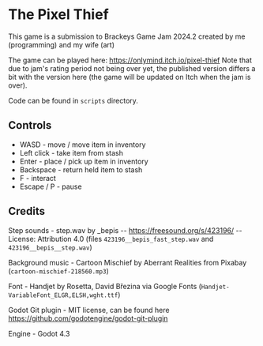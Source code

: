 # The Pixel Thief
This game is a submission to Brackeys Game Jam 2024.2 created by me (programming) and my wife (art)

The game can be played here: https://onlymind.itch.io/pixel-thief
Note that due to jam's rating period not being over yet, the published version differs a bit with the version here (the game will be updated on Itch when the jam is over).

Code can be found in `scripts` directory.

## Controls

- WASD - move / move item in inventory
- Left click - take item from stash
- Enter - place / pick up item in inventory
- Backspace - return held item to stash
- F - interact
- Escape / P - pause

## Credits

Step sounds - step.wav by _bepis -- https://freesound.org/s/423196/ -- License: Attribution 4.0 (files `423196__bepis_fast_step.wav` and `423196__bepis__step.wav`)

Background music - Cartoon Mischief by Aberrant Realities from Pixabay (`cartoon-mischief-218560.mp3`)

Font - Handjet by Rosetta, David Březina via Google Fonts (`Handjet-VariableFont_ELGR,ELSH,wght.ttf`)

Godot Git plugin - MIT license, can be found here https://github.com/godotengine/godot-git-plugin

Engine - Godot 4.3
